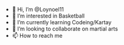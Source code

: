 - 👋 Hi, I’m @Loynoel11
- 👀 I’m interested in Basketball
- 🌱 I’m currently learning Codeing/Kartay
- 💞️ I’m looking to collaborate on martial arts
- 📫 How to reach me 

<!---
Loynoel11/Loynoel11 is a ✨ special ✨ repository because its `README.md` (this file) appears on your GitHub profile.
You can click the Preview link to take a look at your changes.
--->
